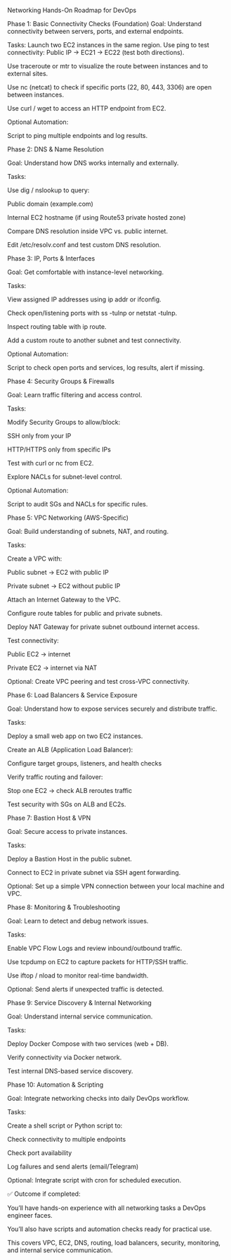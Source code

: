 Networking Hands-On Roadmap for DevOps

Phase 1: Basic Connectivity Checks (Foundation)
Goal: Understand connectivity between servers, ports, and external endpoints.

Tasks:
Launch two EC2 instances in the same region.
Use ping to test connectivity:
Public IP → EC21 → EC22 (test both directions).

Use traceroute or mtr to visualize the route between instances and to external sites.

Use nc (netcat) to check if specific ports (22, 80, 443, 3306) are open between instances.

Use curl / wget to access an HTTP endpoint from EC2.

Optional Automation:

Script to ping multiple endpoints and log results.

Phase 2: DNS & Name Resolution

Goal: Understand how DNS works internally and externally.

Tasks:

Use dig / nslookup to query:

Public domain (example.com)

Internal EC2 hostname (if using Route53 private hosted zone)

Compare DNS resolution inside VPC vs. public internet.

Edit /etc/resolv.conf and test custom DNS resolution.

Phase 3: IP, Ports & Interfaces

Goal: Get comfortable with instance-level networking.

Tasks:

View assigned IP addresses using ip addr or ifconfig.

Check open/listening ports with ss -tulnp or netstat -tulnp.

Inspect routing table with ip route.

Add a custom route to another subnet and test connectivity.

Optional Automation:

Script to check open ports and services, log results, alert if missing.

Phase 4: Security Groups & Firewalls

Goal: Learn traffic filtering and access control.

Tasks:

Modify Security Groups to allow/block:

SSH only from your IP

HTTP/HTTPS only from specific IPs

Test with curl or nc from EC2.

Explore NACLs for subnet-level control.

Optional Automation:

Script to audit SGs and NACLs for specific rules.

Phase 5: VPC Networking (AWS-Specific)

Goal: Build understanding of subnets, NAT, and routing.

Tasks:

Create a VPC with:

Public subnet → EC2 with public IP

Private subnet → EC2 without public IP

Attach an Internet Gateway to the VPC.

Configure route tables for public and private subnets.

Deploy NAT Gateway for private subnet outbound internet access.

Test connectivity:

Public EC2 → internet

Private EC2 → internet via NAT

Optional: Create VPC peering and test cross-VPC connectivity.

Phase 6: Load Balancers & Service Exposure

Goal: Understand how to expose services securely and distribute traffic.

Tasks:

Deploy a small web app on two EC2 instances.

Create an ALB (Application Load Balancer):

Configure target groups, listeners, and health checks

Verify traffic routing and failover:

Stop one EC2 → check ALB reroutes traffic

Test security with SGs on ALB and EC2s.

Phase 7: Bastion Host & VPN

Goal: Secure access to private instances.

Tasks:

Deploy a Bastion Host in the public subnet.

Connect to EC2 in private subnet via SSH agent forwarding.

Optional: Set up a simple VPN connection between your local machine and VPC.

Phase 8: Monitoring & Troubleshooting

Goal: Learn to detect and debug network issues.

Tasks:

Enable VPC Flow Logs and review inbound/outbound traffic.

Use tcpdump on EC2 to capture packets for HTTP/SSH traffic.

Use iftop / nload to monitor real-time bandwidth.

Optional: Send alerts if unexpected traffic is detected.

Phase 9: Service Discovery & Internal Networking

Goal: Understand internal service communication.

Tasks:

Deploy Docker Compose with two services (web + DB).

Verify connectivity via Docker network.

Test internal DNS-based service discovery.

Phase 10: Automation & Scripting

Goal: Integrate networking checks into daily DevOps workflow.

Tasks:

Create a shell script or Python script to:

Check connectivity to multiple endpoints

Check port availability

Log failures and send alerts (email/Telegram)

Optional: Integrate script with cron for scheduled execution.

✅ Outcome if completed:

You’ll have hands-on experience with all networking tasks a DevOps engineer faces.

You’ll also have scripts and automation checks ready for practical use.

This covers VPC, EC2, DNS, routing, load balancers, security, monitoring, and internal service communication.
